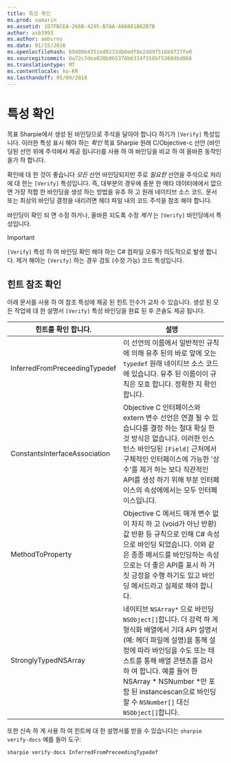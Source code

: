 ```yaml
---
title: 특성 확인
ms.prod: xamarin
ms.assetid: 107FBCEA-266B-4295-B7AA-40A881B82B7B
author: asb3993
ms.author: amburns
ms.date: 01/15/2016
ms.openlocfilehash: b9409b4351ed9233db0edf8e2dd9f516b9727fe0
ms.sourcegitcommit: 0a72c7dea020b965378b6314f558bf5360dbd066
ms.translationtype: MT
ms.contentlocale: ko-KR
ms.lasthandoff: 05/09/2018
---
```

# <a name="verify-attributes"></a>특성 확인


목표 Sharpie에서 생성 된 바인딩으로 주석을 달아야 합니다 하기가 `[Verify]` 특성입니다. 이러한 특성 표시 해야 하는 _확인_ 목표 Sharpie 원래 C/Objective-c 선언 (바인딩된 선언 위에 주석에서 제공 됩니다)를 사용 하 여 바인딩을 비교 하 여 올바른 동작인을가 하 합니다.

확인에 대 한 것이 좋습니다 _모든_ 선언 바인딩되지만 주로 _필요한_ 선언을 주석으로 처리에 대 한는 `[Verify]` 특성입니다. 즉, 대부분의 경우에 충분 한 메타 데이터에에서 없으면 가장 적합 한 바인딩을 생성 하는 방법을 유추 하 고 원래 네이티브 소스 코드. 문서 또는 최상의 바인딩 결정을 내리려면 헤더 파일 내의 코드 주석을 참조 해야 합니다.

바인딩이 확인 되 면 수정 하거나, 올바른 되도록 수정 _제거_ 는 `[Verify]` 바인딩에서 특성입니다.

> [!IMPORTANT]
> `[Verify]` 특성 하 여 바인딩 확인 해야 하는 C# 컴파일 오류가 의도적으로 발생 합니다. 제거 해야는 `[Verify]` 하는 경우 검토 (수정 가능) 코드 특성입니다.

## <a name="verify-hints-reference"></a>힌트 참조 확인

아래 문서를 사용 하 여 참조 특성에 제공 된 힌트 인수가 교차 수 있습니다. 생성 된 모든 작업에 대 한 설명서 `[Verify]` 특성 바인딩을 완료 된 후 콘솔도 제공 됩니다.

|힌트를 확인 합니다.|설명|
|---|---|
|InferredFromPreceedingTypedef|이 선언의 이름에서 일반적인 규칙에 의해 유추 된의 바로 앞에 오는 `typedef` 원래 네이티브 소스 코드에 있습니다. 유추 된 이름이이 규칙은 모호 합니다. 정확한 지 확인 합니다.|
|ConstantsInterfaceAssociation|Objective C 인터페이스와 extern 변수 선언은 연결 될 수 있습니다를 결정 하는 절대 확실 한 것 방식은 없습니다. 이러한 인스턴스 바인딩된 `[Field]` 근처에서 구체적인 인터페이스에 가능한 '상수'를 제거 하는 보다 직관적인 API를 생성 하기 위해 부분 인터페이스의 속성에에서는 모두 인터페이스입니다.|
|MethodToProperty|Objective C 메서드 매개 변수 없이 차지 하 고 (void가 아닌 반환) 값 반환 등 규칙으로 인해 C# 속성으로 바인딩 되었습니다. 이와 같은 종종 메서드를 바인딩하는 속성으로는 더 좋은 API를 표시 하 거짓 긍정을 수행 하기도 있고 바인딩 메서드라고 실제로 해야 합니다.|
|StronglyTypedNSArray|네이티브 `NSArray*` 으로 바인딩 `NSObject[]`합니다. 더 강력 하 게 형식화 배열에서 기대 API 설명서 (예: 헤더 파일에 설명)을 통해 설정에 따라 바인딩을 수도 또는 테스트를 통해 배열 콘텐츠를 검사 하 여 합니다. 예를 들어 한 NSArray * NSNumber *만 포함 된 instancescan으로 바인딩할 수 `NSNumber[]` 대신 `NSObject[]`합니다.|

또한 신속 하 게 사용 하 여 힌트에 대 한 설명서를 받을 수 있습니다는 `sharpie verify-docs` 예를 들어 도구:

```csharp
sharpie verify-docs InferredFromPreceedingTypedef
```

